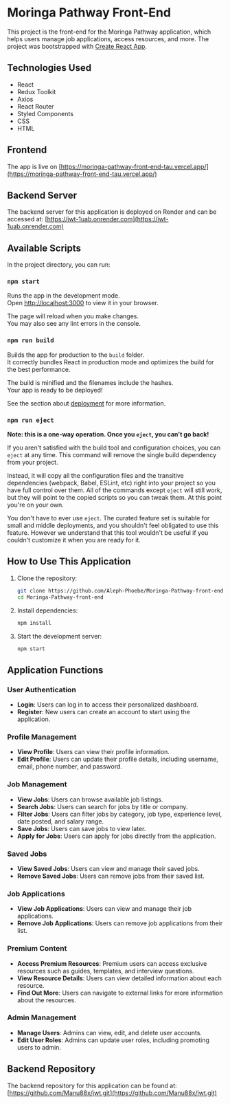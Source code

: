 # Moringa Pathway Front-End

This project is the front-end for the Moringa Pathway application, which helps users manage job applications, access resources, and more. The project was bootstrapped with [Create React App](https://github.com/facebook/create-react-app).

## Technologies Used

- React
- Redux Toolkit
- Axios
- React Router
- Styled Components
- CSS
- HTML

## Frontend
The app is live on [https://moringa-pathway-front-end-tau.vercel.app/](https://moringa-pathway-front-end-tau.vercel.app/)

## Backend Server

The backend server for this application is deployed on Render and can be accessed at: [https://jwt-1uab.onrender.com](https://jwt-1uab.onrender.com)

## Available Scripts

In the project directory, you can run:

### `npm start`

Runs the app in the development mode.\
Open [http://localhost:3000](http://localhost:3000) to view it in your browser.

The page will reload when you make changes.\
You may also see any lint errors in the console.

### `npm run build`

Builds the app for production to the `build` folder.\
It correctly bundles React in production mode and optimizes the build for the best performance.

The build is minified and the filenames include the hashes.\
Your app is ready to be deployed!

See the section about [deployment](https://facebook.github.io/create-react-app/docs/deployment) for more information.

### `npm run eject`

**Note: this is a one-way operation. Once you `eject`, you can't go back!**

If you aren't satisfied with the build tool and configuration choices, you can `eject` at any time. This command will remove the single build dependency from your project.

Instead, it will copy all the configuration files and the transitive dependencies (webpack, Babel, ESLint, etc) right into your project so you have full control over them. All of the commands except `eject` will still work, but they will point to the copied scripts so you can tweak them. At this point you're on your own.

You don't have to ever use `eject`. The curated feature set is suitable for small and middle deployments, and you shouldn't feel obligated to use this feature. However we understand that this tool wouldn't be useful if you couldn't customize it when you are ready for it.

## How to Use This Application

1. Clone the repository:
   ```bash
   git clone https://github.com/Aleph-Phoebe/Moringa-Pathway-front-end.git
   cd Moringa-Pathway-front-end
   ```

2. Install dependencies:
   ```bash
   npm install
   ```

3. Start the development server:
   ```bash
   npm start
   ```

## Application Functions

### User Authentication

- **Login**: Users can log in to access their personalized dashboard.
- **Register**: New users can create an account to start using the application.

### Profile Management

- **View Profile**: Users can view their profile information.
- **Edit Profile**: Users can update their profile details, including username, email, phone number, and password.

### Job Management

- **View Jobs**: Users can browse available job listings.
- **Search Jobs**: Users can search for jobs by title or company.
- **Filter Jobs**: Users can filter jobs by category, job type, experience level, date posted, and salary range.
- **Save Jobs**: Users can save jobs to view later.
- **Apply for Jobs**: Users can apply for jobs directly from the application.

### Saved Jobs

- **View Saved Jobs**: Users can view and manage their saved jobs.
- **Remove Saved Jobs**: Users can remove jobs from their saved list.

### Job Applications

- **View Job Applications**: Users can view and manage their job applications.
- **Remove Job Applications**: Users can remove job applications from their list.

### Premium Content

- **Access Premium Resources**: Premium users can access exclusive resources such as guides, templates, and interview questions.
- **View Resource Details**: Users can view detailed information about each resource.
- **Find Out More**: Users can navigate to external links for more information about the resources.

### Admin Management

- **Manage Users**: Admins can view, edit, and delete user accounts.
- **Edit User Roles**: Admins can update user roles, including promoting users to admin.

## Backend Repository

The backend repository for this application can be found at: [https://github.com/Manu88x/jwt.git](https://github.com/Manu88x/jwt.git)